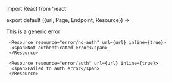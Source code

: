 import React from 'react'

export default ({url, Page, Endpoint, Resource}) =>
  <div>
     <Resource resource="error/generic" url={url} name="Errors - @todo">
      <span>This is a generic error</span>
     </Resource>

     <Resource resource="error/no-auth" url={url} inline={true}>
      <span>Not authenticated error</span>
     </Resource>

     <Resource resource="error/auth" url={url} inline={true}>
      <span>Failed to auth error</span>
     </Resource>

  </div>

